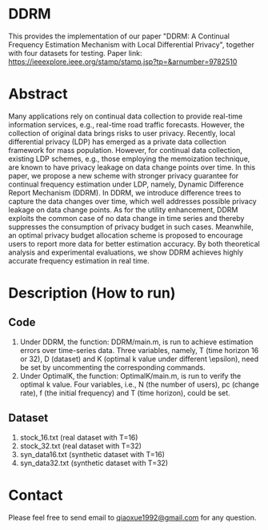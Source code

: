 # DDRM
This provides the implementation of our paper "DDRM: A Continual Frequency Estimation Mechanism with Local Differential Privacy", together with four datasets for testing.
Paper link: https://ieeexplore.ieee.org/stamp/stamp.jsp?tp=&arnumber=9782510
# Abstract
Many applications rely on continual data collection to provide real-time information services, e.g., real-time road traffic forecasts. However, the collection of original data brings risks to user privacy. Recently, local differential privacy (LDP) has emerged as a private data collection framework for mass population. However, for continual data collection, existing LDP schemes, e.g., those employing the memoization technique, are known to have privacy leakage on data change points over time. In this paper, we propose a new scheme with stronger privacy guarantee for continual frequency estimation under LDP, namely, Dynamic Difference Report Mechanism (DDRM). In DDRM, we introduce difference trees to capture the data changes over time, which well addresses possible privacy leakage on data change points. As for the utility enhancement, DDRM exploits the common case of no data change in time series and thereby suppresses the consumption of privacy budget in such cases. Meanwhile, an optimal privacy budget allocation scheme is proposed to encourage users to report more data for better estimation accuracy. By both theoretical analysis and experimental evaluations, we show DDRM achieves highly accurate frequency estimation in real time.
# Description (How to run)
## Code
1. Under DDRM, the function: DDRM/main.m, is run to achieve estimation errors over time-series data. Three variables, namely, T (time horizon 16 or 32), D (dataset) and  K (optimal k value under different \epsilon), need be set by uncommenting the corresponding commands.
2. Under OptimalK, the function: OptimalK/main.m, is run to verify the optimal k value. Four variables, i.e., N (the number of users), pc (change rate), f (the initial frequency) and T (time horizon), could be set.
## Dataset
1. stock_16.txt (real dataset with T=16)
2. stock_32.txt (real dataset with T=32)
3. syn_data16.txt (synthetic dataset with T=16)
4. syn_data32.txt (synthetic dataset with T=32)
# Contact
Please feel free to send email to qiaoxue1992@gmail.com for any question.
